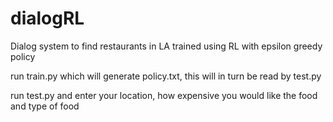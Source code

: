 # dialogRL
Dialog system to find restaurants in LA trained using RL with epsilon greedy policy

run train.py which will generate policy.txt, this will in turn be read by test.py

run test.py and enter your location, how expensive you would like the food and type of food
